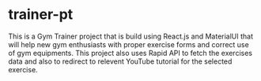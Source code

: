 # trainer-pt
This is a Gym Trainer project that is build using React.js and MaterialUI that will help new gym enthusiasts with proper exercise forms and correct use of gym equipments.
This project also uses Rapid API to fetch the exercises data and also to redirect to relevent YouTube tutorial for the selected exercise.
